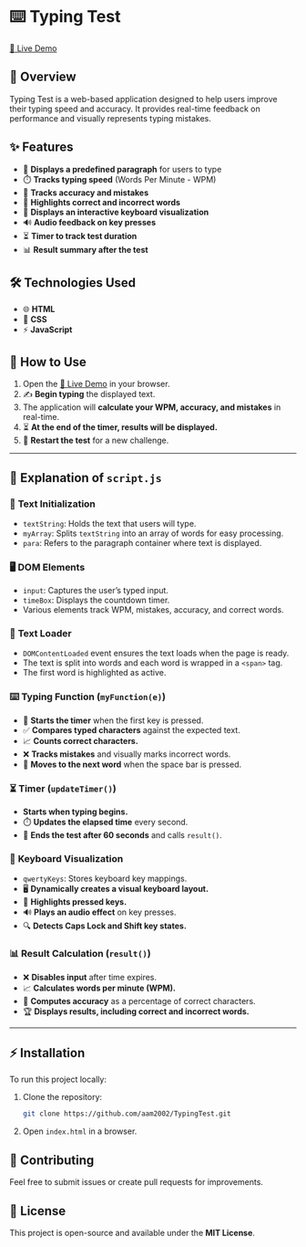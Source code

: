 # ⌨️ Typing Test

[🔗 Live Demo](https://aam2002.github.io/TypingTest/)

## 🚀 Overview
Typing Test is a web-based application designed to help users improve their typing speed and accuracy. It provides real-time feedback on performance and visually represents typing mistakes.

## ✨ Features
- 📜 **Displays a predefined paragraph** for users to type
- ⏱️ **Tracks typing speed** (Words Per Minute - WPM)
- 🎯 **Tracks accuracy and mistakes**
- 🔴 **Highlights correct and incorrect words**
- 🎹 **Displays an interactive keyboard visualization**
- 🔊 **Audio feedback on key presses**
- ⏳ **Timer to track test duration**
- 📊 **Result summary after the test**

## 🛠️ Technologies Used
- 🌐 **HTML**
- 🎨 **CSS**
- ⚡ **JavaScript**

## 🎯 How to Use
1. Open the [🔗 Live Demo](https://aam2002.github.io/TypingTest/) in your browser.
2. ✍️ **Begin typing** the displayed text.
3. The application will **calculate your WPM, accuracy, and mistakes** in real-time.
4. ⏳ **At the end of the timer, results will be displayed.**
5. 🔄 **Restart the test** for a new challenge.

---

## 📜 Explanation of `script.js`

### 📝 **Text Initialization**
- `textString`: Holds the text that users will type.
- `myArray`: Splits `textString` into an array of words for easy processing.
- `para`: Refers to the paragraph container where text is displayed.

### 🖥️ **DOM Elements**
- `input`: Captures the user’s typed input.
- `timeBox`: Displays the countdown timer.
- Various elements track WPM, mistakes, accuracy, and correct words.

### 📜 **Text Loader**
- `DOMContentLoaded` event ensures the text loads when the page is ready.
- The text is split into words and each word is wrapped in a `<span>` tag.
- The first word is highlighted as active.

### ⌨️ **Typing Function (`myFunction(e)`)**
- 🏁 **Starts the timer** when the first key is pressed.
- ✅ **Compares typed characters** against the expected text.
- 📈 **Counts correct characters.**
- ❌ **Tracks mistakes** and visually marks incorrect words.
- 🔄 **Moves to the next word** when the space bar is pressed.

### ⏳ **Timer (`updateTimer()`)**
- **Starts when typing begins.**
- ⏱️ **Updates the elapsed time** every second.
- 🚨 **Ends the test after 60 seconds** and calls `result()`.

### 🎹 **Keyboard Visualization**
- `qwertyKeys`: Stores keyboard key mappings.
- 🖥️ **Dynamically creates a visual keyboard layout.**
- 🎯 **Highlights pressed keys.**
- 🔊 **Plays an audio effect** on key presses.
- 🔍 **Detects Caps Lock and Shift key states.**

### 📊 **Result Calculation (`result()`)**
- ❌ **Disables input** after time expires.
- 📈 **Calculates words per minute (WPM).**
- 🎯 **Computes accuracy** as a percentage of correct characters.
- 🏆 **Displays results, including correct and incorrect words.**

---

## ⚡ Installation
To run this project locally:

1. Clone the repository:
   ```sh
   git clone https://github.com/aam2002/TypingTest.git
   ```
2. Open `index.html` in a browser.

## 🤝 Contributing
Feel free to submit issues or create pull requests for improvements.

## 📜 License
This project is open-source and available under the **MIT License**.

